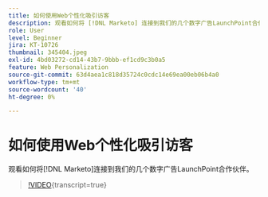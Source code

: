 ```yaml
---
title: 如何使用Web个性化吸引访客
description: 观看如何将 [!DNL Marketo] 连接到我们的几个数字广告LaunchPoint合作伙伴。
role: User
level: Beginner
jira: KT-10726
thumbnail: 345404.jpeg
exl-id: 4bd03272-cd14-43b7-9bbb-ef1cd9c3b0a5
feature: Web Personalization
source-git-commit: 63d4aea1c818d35724c0cdc14e69ea00eb06b4a0
workflow-type: tm+mt
source-wordcount: '40'
ht-degree: 0%

---
```


# 如何使用Web个性化吸引访客

观看如何将[!DNL Marketo]连接到我们的几个数字广告LaunchPoint合作伙伴。

>[!VIDEO](https://video.tv.adobe.com/v/345404/?quality=12&learn=on){transcript=true}
